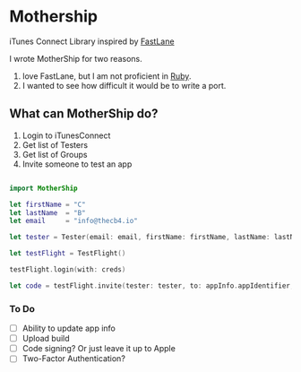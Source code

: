 # Mothership

iTunes Connect Library inspired by [FastLane](https://github.com/fastlane/fastlane)

I wrote MotherShip for two reasons.
1.  love FastLane, but I am not proficient in [Ruby](https://www.ruby-lang.org/en/).
2. I wanted to see how difficult it would be to write a port.

## What can MotherShip do?
1. Login to iTunesConnect
2. Get list of Testers
3. Get list of Groups
4. Invite someone to test an app



```swift

import MotherShip

let firstName = "C"
let lastName  = "B"
let email     = "info@thecb4.io"

let tester = Tester(email: email, firstName: firstName, lastName: lastName)

let testFlight = TestFlight()

testFlight.login(with: creds)

let code = testFlight.invite(tester: tester, to: appInfo.appIdentifier, for: appInfo.teamIdentifier)

```
### To Do

- [ ] Ability to update app info
- [ ] Upload build
- [ ] Code signing? Or just leave it up to Apple
- [ ] Two-Factor Authentication?
